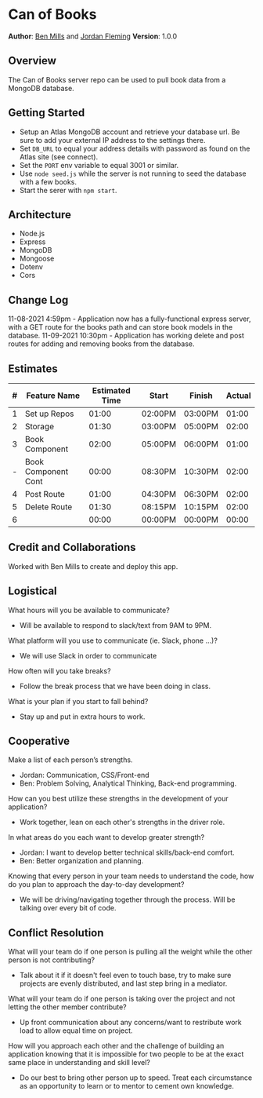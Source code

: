 # Can of Books

**Author**: [Ben Mills](https://github.com/akkanben) and [Jordan Fleming](https://github.com/Jofleming)
**Version**: 1.0.0

## Overview

The Can of Books server repo can be used to pull book data from a MongoDB database. 

## Getting Started

- Setup an Atlas MongoDB account and retrieve your database url. Be sure to add your external IP address to the settings there.
- Set `DB_URL` to equal your address details with password as found on the Atlas site (see connect).
- Set the `PORT` env variable to equal 3001 or similar.
- Use `node seed.js` while the server is not running to seed the database with a few books.
- Start the serer with `npm start`.


## Architecture

- Node.js
- Express
- MongoDB
- Mongoose
- Dotenv
- Cors

## Change Log

11-08-2021 4:59pm - Application now has a fully-functional express server, with a GET route for the books path and can store book models in the database.
11-09-2021 10:30pm - Application has working delete and post routes for adding and removing books from the database.

## Estimates

| # | Feature Name                            | Estimated Time |  Start   | Finish  | Actual |
| - | --------------------------------------- | -------------- | -------- | ------- | ------ |
| 1 | Set up Repos                            | 01:00          | 02:00PM  | 03:00PM | 01:00  |
| 2 | Storage                                 | 01:30          | 03:00PM  | 05:00PM | 02:00  |
| 3 | Book Component                          | 02:00          | 05:00PM  | 06:00PM | 01:00  |
| - | Book Component Cont                     | 00:00          | 08:30PM  | 10:30PM | 02:00  |
| 4 | Post Route                              | 01:00          | 04:30PM  | 06:30PM | 02:00  |
| 5 | Delete Route                            | 01:30          | 08:15PM  | 10:15PM | 02:00  |
| 6 |                                         | 00:00          | 00:00PM  | 00:00PM | 00:00  |

## Credit and Collaborations
Worked with Ben Mills to create and deploy this app.

## Logistical
What hours will you be available to communicate?
- Will be available to respond to slack/text from 9AM to 9PM.

What platform will you use to communicate (ie. Slack, phone …)?
- We will use Slack in order to communicate

How often will you take breaks?
- Follow the break process that we have been doing in class.

What is your plan if you start to fall behind?
- Stay up and put in extra hours to work. 


## Cooperative
Make a list of each person’s strengths.
- Jordan: Communication, CSS/Front-end
- Ben: Problem Solving, Analytical Thinking, Back-end programming.

How can you best utilize these strengths in the development of your application?
- Work together, lean on each other's strengths in the driver role.

In what areas do you each want to develop greater strength?
- Jordan: I want to develop better technical skills/back-end comfort.
- Ben: Better organization and planning.

Knowing that every person in your team needs to understand the code, how do you plan to approach the day-to-day development?
- We will be driving/navigating together through the process. Will be talking over every bit of code.


## Conflict Resolution
What will your team do if one person is pulling all the weight while the other person is not contributing?
- Talk about it if it doesn't feel even to touch base, try to make sure projects are evenly distributed, and last step bring in a mediator.

What will your team do if one person is taking over the project and not letting the other member contribute?
- Up front communication about any concerns/want to restribute work load to allow equal time on project.

How will you approach each other and the challenge of building an application knowing that it is impossible for two people to be at the exact same place in understanding and skill level?
- Do our best to bring other person up to speed. Treat each circumstance as an opportunity to learn or to mentor to cement own knowledge.
